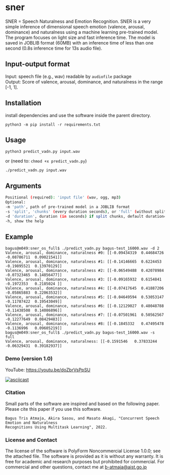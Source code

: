 # sner
SNER = Speech Naturalness and Emotion Recognition. SNER is a very simple inference of dimensional speech emotion (valence, arousal, dominance) and naturalness using a machine learning pre-trained model. The program focuses on light size and fast inference time. The model is saved in JOBLIB format (60MB) with an inference time of less than one second (0.8s inference time for 13s audio file).    

## Input-output format 
Input: speech file (e.g., wav) readable by `audiofile` package   
Output: Score of valence, arousal, dominance, and naturalness in the range [-1, 1].  


## Installation
install dependencies and use the software inside the parent directory.

    python3 -m pip install -r requirements.txt
    
    
## Usage
    python3 predict_vadn.py input.wav
    
or (need to: `chmod +x predict_vadn.py`)

    ./predict_vadn.py input.wav
   
## Arguments

```bash
Positional (required): 'input file' (wav, ogg, mp3)
Optional:  
-m 'path', path of pre-trained model in a JOBLIB format
-s 'split', 'chunks' (every duration seconds), or 'full' (without split)
-d 'duration', duration (in seconds) if split chunks, default duration=10  
-h, show the help
```


## Example
```
bagus@m049:sner_os_full$ ./predict_vadn.py bagus-test_16000.wav -d 2
Valence, arousal, dominance, naturalness #0: [[-0.09434319  0.44684726 -0.08786711  0.09021541]]
Valence, arousal, dominance, naturalness #1: [[-0.14146665  0.6224453  -0.19895521  0.13970129]]
Valence, arousal, dominance, naturalness #2: [[-0.06549488  0.42078984 -0.07323465  0.14856477]]
Valence, arousal, dominance, naturalness #3: [[-0.09165932  0.6154841  -0.1972353   0.2185024 ]]
Valence, arousal, dominance, naturalness #4: [[-0.07417645  0.41887206 -0.05865883  0.22063532]]
Valence, arousal, dominance, naturalness #5: [[-0.04649594  0.53053147 -0.11787422  0.19543049]]
Valence, arousal, dominance, naturalness #6: [[-0.12129027  0.48048788 -0.11438508  0.14086896]]
Valence, arousal, dominance, naturalness #7: [[-0.07501961  0.50562567 -0.12277649  0.08429483]]
Valence, arousal, dominance, naturalness #8: [[-0.1845332   0.47495478 -0.1136996   0.09605219]]
bagus@m049:sner_os_full$ ./predict_vadn.py bagus-test_16000.wav -s full
Valence, arousal, dominance, naturalness: [[-0.1591546   0.37833244 -0.06329431  0.39182937]]
```

### Demo (version 1.0)
YouTube:  https://youtu.be/doZbrVsPpSU  

[![asciicast](https://asciinema.org/a/472390.svg)](https://asciinema.org/a/472390)


### Citation
Small parts of the software are inspired and based on the following paper. Please cite this paper if you use this software.
```
Bagus Tris Atmaja, Akira Sasou, and Masato Akagi, "Concurrent Speech Emotion and Naturalness 
Recognitions Using Multitask Learning", 2022.
```

### License and Contact
The license of the software is PolyForm Noncommercial License 1.0.0; see the attached file.
The software is provided as it is without any warranty. It is free for academic
and research purposes but prohibited for commercial. For commercial and other
questions, contact me at b-atmaja@aist.go.jp 
